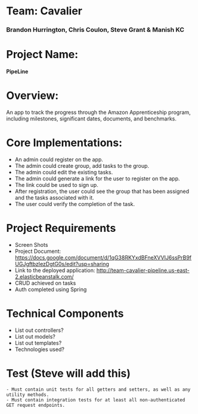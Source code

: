 # Team: Cavalier
### Brandon Hurrington, Chris Coulon, Steve Grant & Manish KC

# Project Name: 
#### PipeLine
# Overview:
An app to track the progress through the Amazon Apprenticeship program, including milestones, significant dates, documents, and benchmarks. 


# Core Implementations:
- An admin could register on the app.
- The admin could create group, add tasks to the group.
- The admin could edit the existing tasks.
- The admin could generate a link for the user to register on the app.
- The link could be used to sign up. 
- After registration, the user could see the group that has been assigned and the tasks associated with it. 
- The user could verify the completion of the task. 



# Project Requirements
- Screen Shots 
- Project Document: https://docs.google.com/document/d/1qG38RKYxdBFneXVVIJ6ssPrB9fUGJgftbzIezDgtG0s/edit?usp=sharing
- Link to the deployed application: http://team-cavalier-pipeline.us-east-2.elasticbeanstalk.com/
- CRUD achieved on tasks
- Auth completed using Spring

# Technical Components
- List out controllers?
- List out models?
- List out templates?
- Technologies used?

# Test (Steve will add this)
    - Must contain unit tests for all getters and setters, as well as any utility methods.
    - Must contain integration tests for at least all non-authenticated GET request endpoints.

